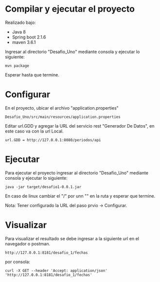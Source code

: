 # Compilar y ejecutar el proyecto

Realizado bajo:

-	Java 8
-	Spring boot 2.1.6
-	maven 3.6.1


Ingresar al directorio "Desafio_Uno" mediante consola y ejecutar lo siguiente:

	mvn package

Esperar hasta que termine.


# Configurar

En el proyecto, ubicar el archivo "application.properties"

	Desafio_Uno/src/main/resources/application.properties

Editar url.GDD y agregar la URL del servicio rest "Generador De Datos", en este caso va con la url Local.

	url.GDD = http://127.0.0.1:8080/periodos/api
	

# Ejecutar

Para ejecutar el proyecto ingresar al directorio "Desafio_Uno"  mediante consola y ejecutar lo siguiente:

	java -jar target/desafio1-0.0.1.jar   

En caso de linux cambiar el "/" por unn "\" en la ruta y esperar que termine.

Nota: Tener configurado la URL del paso prvio -> Configurar.

# Visualizar

Para visualizar el resultado se debe ingresar a la siguiente url en el navegador o postman.

	http://127.0.0.1:8181/desafio_1/fechas
	
por consola:

	curl -X GET --header 'Accept: application/json' 'http://127.0.0.1:8181/desafio_1/fechas'
	

	
